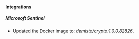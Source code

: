 #### Integrations
##### Microsoft Sentinel
- Updated the Docker image to: *demisto/crypto:1.0.0.82826*.
